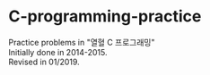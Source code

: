 # C-programming-practice
Practice problems in "열혈 C 프로그래밍"<br>
Initially done in 2014-2015.<br>
Revised in 01/2019.
